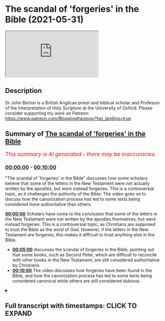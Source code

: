 # The scandal of 'forgeries' in the Bible (2021-05-31)

<iframe loading='lazy' src='https://www.youtube.com/embed/DY7V9Ch7Q5k'></iframe>

## Description

Dr John Barton is a British Anglican priest and biblical scholar and Professor of the Interpretation of Holy Scripture at the University of Oxford.
Please consider supporting my work on Patreon: https://www.patreon.com/Bloggingtheology?fan_landing=true

## Summary of [The scandal of 'forgeries' in the Bible](https://www.youtube.com/watch?v=DY7V9Ch7Q5k)


*<span style="color:red; font-size:125%">This summary is AI generated - there may be inaccuracies</span>. [](/)*

### [00:00:00](https://www.youtube.com/watch?v=DY7V9Ch7Q5k&t=0) - [00:10:00](https://www.youtube.com/watch?v=DY7V9Ch7Q5k&t=600)

 "The scandal of 'forgeries' in the Bible" discusses how some scholars believe that some of the letters in the New Testament were not actually written by the apostles, but were instead forgeries. This is a controversial topic, as it challenges the authority of the Bible. The video goes on to discuss how the canonization process has led to some texts being considered more authoritative than others.

**[00:00:00](https://www.youtube.com/watch?v=DY7V9Ch7Q5k&t=0)** Scholars have come to the conclusion that some of the letters in the New Testament were not written by the apostles themselves, but were instead forgeries. This is a controversial topic, as Christians are supposed to trust the Bible as the word of God. However, if the letters in the New Testament are forgeries, this makes it difficult to trust anything else in the Bible.
* **[00:05:00](https://www.youtube.com/watch?v=DY7V9Ch7Q5k&t=300)** discusses the scandal of forgeries in the Bible, pointing out that some books, such as Second Peter, which are difficult to reconcile with other books in the New Testament, are still considered authoritative by Christians.
* **[00:10:00](https://www.youtube.com/watch?v=DY7V9Ch7Q5k&t=600)** The video discusses how forgeries have been found in the Bible, and how the canonization process has led to some texts being considered canonical while others are still considered dubious.

<details><summary><h2>Full transcript with timestamps: CLICK TO EXPAND</h2></summary>

[0:00:00](https://youtu.be/DY7V9Ch7Q5k?t=0) now some of the conclusions pivotal  
[0:00:01](https://youtu.be/DY7V9Ch7Q5k?t=1) scholars come to  
[0:00:03](https://youtu.be/DY7V9Ch7Q5k?t=3) are not controversial and they're not  
[0:00:04](https://youtu.be/DY7V9Ch7Q5k?t=4) startling and shocking and so on  
[0:00:07](https://youtu.be/DY7V9Ch7Q5k?t=7) at all where the gospels are concerned i  
[0:00:09](https://youtu.be/DY7V9Ch7Q5k?t=9) think some of it is fairly  
[0:00:11](https://youtu.be/DY7V9Ch7Q5k?t=11) dynamite  
[0:00:15](https://youtu.be/DY7V9Ch7Q5k?t=15) i completely agree but can i suggest  
[0:00:17](https://youtu.be/DY7V9Ch7Q5k?t=17) there's actually an even more  
[0:00:18](https://youtu.be/DY7V9Ch7Q5k?t=18) controversial  
[0:00:19](https://youtu.be/DY7V9Ch7Q5k?t=19) subject um sort of hard point about the  
[0:00:20](https://youtu.be/DY7V9Ch7Q5k?t=20) controversies but these are the things  
[0:00:22](https://youtu.be/DY7V9Ch7Q5k?t=22) that perhaps really will surprise  
[0:00:24](https://youtu.be/DY7V9Ch7Q5k?t=24) us and viewers um and that is to do  
[0:00:27](https://youtu.be/DY7V9Ch7Q5k?t=27) with uh paul's letters  
[0:00:31](https://youtu.be/DY7V9Ch7Q5k?t=31) and it  
[0:00:34](https://youtu.be/DY7V9Ch7Q5k?t=34) is uh very widely accepted amongst new  
[0:00:37](https://youtu.be/DY7V9Ch7Q5k?t=37) testament scholars  
[0:00:38](https://youtu.be/DY7V9Ch7Q5k?t=38) outside of very conservative circles  
[0:00:40](https://youtu.be/DY7V9Ch7Q5k?t=40) perhaps in the united states and  
[0:00:42](https://youtu.be/DY7V9Ch7Q5k?t=42) one or two places elsewhere that the new  
[0:00:44](https://youtu.be/DY7V9Ch7Q5k?t=44) testament contains  
[0:00:45](https://youtu.be/DY7V9Ch7Q5k?t=45) letters which state that they are by  
[0:00:49](https://youtu.be/DY7V9Ch7Q5k?t=49) the apostle paul like the first letter  
[0:00:51](https://youtu.be/DY7V9Ch7Q5k?t=51) of timothy his second letter to timothy  
[0:00:53](https://youtu.be/DY7V9Ch7Q5k?t=53) and  
[0:00:53](https://youtu.be/DY7V9Ch7Q5k?t=53) letter of titus but nevertheless are not  
[0:00:56](https://youtu.be/DY7V9Ch7Q5k?t=56) usually seen  
[0:00:57](https://youtu.be/DY7V9Ch7Q5k?t=57) as uh by paul but are for variety of  
[0:01:00](https://youtu.be/DY7V9Ch7Q5k?t=60) reasons but seen as  
[0:01:02](https://youtu.be/DY7V9Ch7Q5k?t=62) uh much later works now  
[0:01:05](https://youtu.be/DY7V9Ch7Q5k?t=65) that in itself um as you say on page 185  
[0:01:10](https://youtu.be/DY7V9Ch7Q5k?t=70) scholars it was it has been common you  
[0:01:13](https://youtu.be/DY7V9Ch7Q5k?t=73) say  
[0:01:14](https://youtu.be/DY7V9Ch7Q5k?t=74) for new testament scholars to say that  
[0:01:15](https://youtu.be/DY7V9Ch7Q5k?t=75) the attribution of texts to people who  
[0:01:17](https://youtu.be/DY7V9Ch7Q5k?t=77) were not their actual  
[0:01:19](https://youtu.be/DY7V9Ch7Q5k?t=79) authors was a matter of convention in  
[0:01:22](https://youtu.be/DY7V9Ch7Q5k?t=82) the  
[0:01:22](https://youtu.be/DY7V9Ch7Q5k?t=82) ancient world and in the case of the  
[0:01:25](https://youtu.be/DY7V9Ch7Q5k?t=85) bible you know it's  
[0:01:26](https://youtu.be/DY7V9Ch7Q5k?t=86) often said well look um moses is is  
[0:01:29](https://youtu.be/DY7V9Ch7Q5k?t=89) given the honor of having author the  
[0:01:30](https://youtu.be/DY7V9Ch7Q5k?t=90) pentateuch and david all of the psalms  
[0:01:32](https://youtu.be/DY7V9Ch7Q5k?t=92) and  
[0:01:33](https://youtu.be/DY7V9Ch7Q5k?t=93) king solomon the actual proverbs  
[0:01:35](https://youtu.be/DY7V9Ch7Q5k?t=95) attributed  
[0:01:36](https://youtu.be/DY7V9Ch7Q5k?t=96) uh you know to him but you say that this  
[0:01:39](https://youtu.be/DY7V9Ch7Q5k?t=99) is  
[0:01:40](https://youtu.be/DY7V9Ch7Q5k?t=100) um you're not persuaded by that because  
[0:01:42](https://youtu.be/DY7V9Ch7Q5k?t=102) the letters in the new testament  
[0:01:44](https://youtu.be/DY7V9Ch7Q5k?t=104) uh are are the authentic ones uh  
[0:01:48](https://youtu.be/DY7V9Ch7Q5k?t=108) and the answer the lessons in the new  
[0:01:49](https://youtu.be/DY7V9Ch7Q5k?t=109) testament attributed to paul  
[0:01:52](https://youtu.be/DY7V9Ch7Q5k?t=112) within the text themselves claim to be  
[0:01:56](https://youtu.be/DY7V9Ch7Q5k?t=116) by paul so  
[0:01:57](https://youtu.be/DY7V9Ch7Q5k?t=117) nowhere in the pentateuch does it say i  
[0:01:59](https://youtu.be/DY7V9Ch7Q5k?t=119) moses wrote this he's not in the first  
[0:02:00](https://youtu.be/DY7V9Ch7Q5k?t=120) person  
[0:02:01](https://youtu.be/DY7V9Ch7Q5k?t=121) ditto for the proverbs um for the psalms  
[0:02:05](https://youtu.be/DY7V9Ch7Q5k?t=125) but paul's letter say to uh one timothy  
[0:02:08](https://youtu.be/DY7V9Ch7Q5k?t=128) actually claims to be by  
[0:02:09](https://youtu.be/DY7V9Ch7Q5k?t=129) paul and you argue uh persuasively  
[0:02:13](https://youtu.be/DY7V9Ch7Q5k?t=133) and in the light also by ehrman's uh  
[0:02:15](https://youtu.be/DY7V9Ch7Q5k?t=135) recent work  
[0:02:16](https://youtu.be/DY7V9Ch7Q5k?t=136) on uh his academic work called forgery  
[0:02:19](https://youtu.be/DY7V9Ch7Q5k?t=139) and counter forgery the big thick  
[0:02:21](https://youtu.be/DY7V9Ch7Q5k?t=141) scholarly tone which i i i've read  
[0:02:25](https://youtu.be/DY7V9Ch7Q5k?t=145) um he says that this common scholarly  
[0:02:28](https://youtu.be/DY7V9Ch7Q5k?t=148) idea that this um attribution of  
[0:02:31](https://youtu.be/DY7V9Ch7Q5k?t=151) false authorship was an accepted  
[0:02:33](https://youtu.be/DY7V9Ch7Q5k?t=153) convention in the ancient world  
[0:02:35](https://youtu.be/DY7V9Ch7Q5k?t=155) he argues and you do that absolutely no  
[0:02:38](https://youtu.be/DY7V9Ch7Q5k?t=158) evidence for this this is a  
[0:02:39](https://youtu.be/DY7V9Ch7Q5k?t=159) almost like an urban myth that scholars  
[0:02:41](https://youtu.be/DY7V9Ch7Q5k?t=161) have recycled and recycled over the  
[0:02:43](https://youtu.be/DY7V9Ch7Q5k?t=163) years  
[0:02:44](https://youtu.be/DY7V9Ch7Q5k?t=164) and in fact even in paul's letters uh  
[0:02:46](https://youtu.be/DY7V9Ch7Q5k?t=166) well i'm going to pause it but the point  
[0:02:48](https://youtu.be/DY7V9Ch7Q5k?t=168) is this that  
[0:02:50](https://youtu.be/DY7V9Ch7Q5k?t=170) the shocking thing here is that it is a  
[0:02:52](https://youtu.be/DY7V9Ch7Q5k?t=172) commonplace of new testament scholarship  
[0:02:54](https://youtu.be/DY7V9Ch7Q5k?t=174) that there are  
[0:02:55](https://youtu.be/DY7V9Ch7Q5k?t=175) forgeries actual forgeries in the new  
[0:02:58](https://youtu.be/DY7V9Ch7Q5k?t=178) testament  
[0:02:59](https://youtu.be/DY7V9Ch7Q5k?t=179) before being a letter that was written  
[0:03:03](https://youtu.be/DY7V9Ch7Q5k?t=183) with the intention to deceive its  
[0:03:05](https://youtu.be/DY7V9Ch7Q5k?t=185) readership  
[0:03:06](https://youtu.be/DY7V9Ch7Q5k?t=186) about the the true author of the text  
[0:03:10](https://youtu.be/DY7V9Ch7Q5k?t=190) and the author the pretend author being  
[0:03:12](https://youtu.be/DY7V9Ch7Q5k?t=192) someone famous  
[0:03:13](https://youtu.be/DY7V9Ch7Q5k?t=193) like peter or paul or or whoever  
[0:03:17](https://youtu.be/DY7V9Ch7Q5k?t=197) and and and this in the early church was  
[0:03:19](https://youtu.be/DY7V9Ch7Q5k?t=199) not an accepted  
[0:03:20](https://youtu.be/DY7V9Ch7Q5k?t=200) uh practice at all it scandalized  
[0:03:24](https://youtu.be/DY7V9Ch7Q5k?t=204) as you say that they abhorred it as we  
[0:03:26](https://youtu.be/DY7V9Ch7Q5k?t=206) can see in two thessalonians itself  
[0:03:28](https://youtu.be/DY7V9Ch7Q5k?t=208) where paul cheekily uh tells his readers  
[0:03:31](https://youtu.be/DY7V9Ch7Q5k?t=211) not to take  
[0:03:32](https://youtu.be/DY7V9Ch7Q5k?t=212) any notice of letters fraudulently  
[0:03:34](https://youtu.be/DY7V9Ch7Q5k?t=214) ascribed to him  
[0:03:35](https://youtu.be/DY7V9Ch7Q5k?t=215) as 2 thessalonians 2 2. the irony being  
[0:03:38](https://youtu.be/DY7V9Ch7Q5k?t=218) of course is that letter is probably a  
[0:03:39](https://youtu.be/DY7V9Ch7Q5k?t=219) forgery itself  
[0:03:41](https://youtu.be/DY7V9Ch7Q5k?t=221) so he's playing a game of double bluff  
[0:03:43](https://youtu.be/DY7V9Ch7Q5k?t=223) or something you know  
[0:03:44](https://youtu.be/DY7V9Ch7Q5k?t=224) a clever but and you discuss here  
[0:03:48](https://youtu.be/DY7V9Ch7Q5k?t=228) how christians are supposed to deal with  
[0:03:50](https://youtu.be/DY7V9Ch7Q5k?t=230) this if the new testament contains  
[0:03:52](https://youtu.be/DY7V9Ch7Q5k?t=232) works who whose authors intended to  
[0:03:55](https://youtu.be/DY7V9Ch7Q5k?t=235) deceive their readership  
[0:03:57](https://youtu.be/DY7V9Ch7Q5k?t=237) about the authorship of the text itself  
[0:04:01](https://youtu.be/DY7V9Ch7Q5k?t=241) how can we trust it just to to tell us  
[0:04:04](https://youtu.be/DY7V9Ch7Q5k?t=244) the god the god-given truth the gospel  
[0:04:06](https://youtu.be/DY7V9Ch7Q5k?t=246) truth about anything else  
[0:04:08](https://youtu.be/DY7V9Ch7Q5k?t=248) and can we and can these texts be used  
[0:04:10](https://youtu.be/DY7V9Ch7Q5k?t=250) in in churches  
[0:04:12](https://youtu.be/DY7V9Ch7Q5k?t=252) to proclaim the inspired word of god  
[0:04:15](https://youtu.be/DY7V9Ch7Q5k?t=255) if if that is the the nature of these  
[0:04:17](https://youtu.be/DY7V9Ch7Q5k?t=257) texts  
[0:04:19](https://youtu.be/DY7V9Ch7Q5k?t=259) so there's a lot there but i was just  
[0:04:20](https://youtu.be/DY7V9Ch7Q5k?t=260) trying  
[0:04:22](https://youtu.be/DY7V9Ch7Q5k?t=262) now i think i i mean what's happened is  
[0:04:25](https://youtu.be/DY7V9Ch7Q5k?t=265) that as you  
[0:04:26](https://youtu.be/DY7V9Ch7Q5k?t=266) quite rightly say um people have drawn  
[0:04:29](https://youtu.be/DY7V9Ch7Q5k?t=269) an analogy with  
[0:04:30](https://youtu.be/DY7V9Ch7Q5k?t=270) books in the old testament like proverbs  
[0:04:32](https://youtu.be/DY7V9Ch7Q5k?t=272) subscribe to solomon and so on  
[0:04:34](https://youtu.be/DY7V9Ch7Q5k?t=274) that's a matter of saying these works  
[0:04:36](https://youtu.be/DY7V9Ch7Q5k?t=276) are kind of under the aegis of somebody  
[0:04:38](https://youtu.be/DY7V9Ch7Q5k?t=278) you know they are solomonic  
[0:04:40](https://youtu.be/DY7V9Ch7Q5k?t=280) in flavor and and as you write again  
[0:04:44](https://youtu.be/DY7V9Ch7Q5k?t=284) right he said with the pentateuch he  
[0:04:45](https://youtu.be/DY7V9Ch7Q5k?t=285) doesn't even say it's by moses  
[0:04:47](https://youtu.be/DY7V9Ch7Q5k?t=287) that's an ancient tradition it's my  
[0:04:49](https://youtu.be/DY7V9Ch7Q5k?t=289) moses whereas  
[0:04:51](https://youtu.be/DY7V9Ch7Q5k?t=291) what one timothy says starts paul and  
[0:04:53](https://youtu.be/DY7V9Ch7Q5k?t=293) the apostle of jesus christ is on and  
[0:04:55](https://youtu.be/DY7V9Ch7Q5k?t=295) actually  
[0:04:56](https://youtu.be/DY7V9Ch7Q5k?t=296) identifies the author as paul and even  
[0:04:58](https://youtu.be/DY7V9Ch7Q5k?t=298) refers to  
[0:05:00](https://youtu.be/DY7V9Ch7Q5k?t=300) incidents happening in paul's life  
[0:05:03](https://youtu.be/DY7V9Ch7Q5k?t=303) and people he's working with now  
[0:05:06](https://youtu.be/DY7V9Ch7Q5k?t=306) perhaps these letters are genuinely by  
[0:05:09](https://youtu.be/DY7V9Ch7Q5k?t=309) paul  
[0:05:10](https://youtu.be/DY7V9Ch7Q5k?t=310) there are arguments that try to show  
[0:05:13](https://youtu.be/DY7V9Ch7Q5k?t=313) that they  
[0:05:13](https://youtu.be/DY7V9Ch7Q5k?t=313) are which are not nonsensical arguments  
[0:05:18](https://youtu.be/DY7V9Ch7Q5k?t=318) but the majority of biblical soldiers as  
[0:05:20](https://youtu.be/DY7V9Ch7Q5k?t=320) you say  
[0:05:21](https://youtu.be/DY7V9Ch7Q5k?t=321) are agreed that they're not genuinely  
[0:05:23](https://youtu.be/DY7V9Ch7Q5k?t=323) paul now whether one uses the words  
[0:05:25](https://youtu.be/DY7V9Ch7Q5k?t=325) forgery or not because it's partly a  
[0:05:27](https://youtu.be/DY7V9Ch7Q5k?t=327) matter of  
[0:05:29](https://youtu.be/DY7V9Ch7Q5k?t=329) um taste you know i can bart airman  
[0:05:32](https://youtu.be/DY7V9Ch7Q5k?t=332) likes using that kind of language  
[0:05:36](https://youtu.be/DY7V9Ch7Q5k?t=336) but it seems to me that it's not a bad  
[0:05:38](https://youtu.be/DY7V9Ch7Q5k?t=338) word to use  
[0:05:39](https://youtu.be/DY7V9Ch7Q5k?t=339) of a book which says it's by somebody  
[0:05:42](https://youtu.be/DY7V9Ch7Q5k?t=342) that  
[0:05:42](https://youtu.be/DY7V9Ch7Q5k?t=342) manifests is not by the question then is  
[0:05:46](https://youtu.be/DY7V9Ch7Q5k?t=346) can something which is  
[0:05:48](https://youtu.be/DY7V9Ch7Q5k?t=348) in that sense of forgery be of religious  
[0:05:51](https://youtu.be/DY7V9Ch7Q5k?t=351) and spiritual value  
[0:05:52](https://youtu.be/DY7V9Ch7Q5k?t=352) exactly and um i think we probably can  
[0:05:57](https://youtu.be/DY7V9Ch7Q5k?t=357) um i don't think there was a convention  
[0:05:59](https://youtu.be/DY7V9Ch7Q5k?t=359) that you could do this and you you point  
[0:06:01](https://youtu.be/DY7V9Ch7Q5k?t=361) out that  
[0:06:02](https://youtu.be/DY7V9Ch7Q5k?t=362) um to thessalonians is actually contains  
[0:06:05](https://youtu.be/DY7V9Ch7Q5k?t=365) a  
[0:06:06](https://youtu.be/DY7V9Ch7Q5k?t=366) denunciation of falsely inscribed  
[0:06:08](https://youtu.be/DY7V9Ch7Q5k?t=368) letters even though problems one itself  
[0:06:11](https://youtu.be/DY7V9Ch7Q5k?t=371) um but uh  
[0:06:14](https://youtu.be/DY7V9Ch7Q5k?t=374) nevertheless works that were thought not  
[0:06:18](https://youtu.be/DY7V9Ch7Q5k?t=378) to be genuine were sometimes read in the  
[0:06:20](https://youtu.be/DY7V9Ch7Q5k?t=380) early church  
[0:06:21](https://youtu.be/DY7V9Ch7Q5k?t=381) but mostly when they read and took  
[0:06:23](https://youtu.be/DY7V9Ch7Q5k?t=383) seriously documents  
[0:06:25](https://youtu.be/DY7V9Ch7Q5k?t=385) out with a claim to leave a particular  
[0:06:27](https://youtu.be/DY7V9Ch7Q5k?t=387) author they did believe that person was  
[0:06:29](https://youtu.be/DY7V9Ch7Q5k?t=389) the author  
[0:06:30](https://youtu.be/DY7V9Ch7Q5k?t=390) and the idea of that you would reject a  
[0:06:32](https://youtu.be/DY7V9Ch7Q5k?t=392) forgery was certainly  
[0:06:34](https://youtu.be/DY7V9Ch7Q5k?t=394) current in the greek and roman world and  
[0:06:36](https://youtu.be/DY7V9Ch7Q5k?t=396) in the role of the new testament  
[0:06:38](https://youtu.be/DY7V9Ch7Q5k?t=398) so i i'm inclined to think forgery is  
[0:06:41](https://youtu.be/DY7V9Ch7Q5k?t=401) not an unfair word to use  
[0:06:44](https://youtu.be/DY7V9Ch7Q5k?t=404) and that does raise the problem you you  
[0:06:47](https://youtu.be/DY7V9Ch7Q5k?t=407) brought out  
[0:06:48](https://youtu.be/DY7V9Ch7Q5k?t=408) what does it do what do you do i mean  
[0:06:51](https://youtu.be/DY7V9Ch7Q5k?t=411) another example  
[0:06:52](https://youtu.be/DY7V9Ch7Q5k?t=412) uh that's an even more prominent example  
[0:06:54](https://youtu.be/DY7V9Ch7Q5k?t=414) in the world of scholarship is the  
[0:06:55](https://youtu.be/DY7V9Ch7Q5k?t=415) second letter of peter  
[0:06:57](https://youtu.be/DY7V9Ch7Q5k?t=417) which is adversely seen as probably the  
[0:07:00](https://youtu.be/DY7V9Ch7Q5k?t=420) the most um the most certain or the most  
[0:07:02](https://youtu.be/DY7V9Ch7Q5k?t=422) highly probable example of  
[0:07:04](https://youtu.be/DY7V9Ch7Q5k?t=424) pseudopicrophar  
[0:07:05](https://youtu.be/DY7V9Ch7Q5k?t=425) or forgery in the entire new testament  
[0:07:09](https://youtu.be/DY7V9Ch7Q5k?t=429) and interesting i find about that um it  
[0:07:11](https://youtu.be/DY7V9Ch7Q5k?t=431) is usually dated to perhaps the middle  
[0:07:13](https://youtu.be/DY7V9Ch7Q5k?t=433) of the second century even as late as  
[0:07:14](https://youtu.be/DY7V9Ch7Q5k?t=434) that  
[0:07:15](https://youtu.be/DY7V9Ch7Q5k?t=435) is that in the letter itself uh which  
[0:07:18](https://youtu.be/DY7V9Ch7Q5k?t=438) claims to be by the apostle peter of  
[0:07:20](https://youtu.be/DY7V9Ch7Q5k?t=440) course  
[0:07:21](https://youtu.be/DY7V9Ch7Q5k?t=441) it claims to be eyewitness testimony the  
[0:07:23](https://youtu.be/DY7V9Ch7Q5k?t=443) author it was an eyewitness to  
[0:07:25](https://youtu.be/DY7V9Ch7Q5k?t=445) jesus own ministry its own life and i  
[0:07:28](https://youtu.be/DY7V9Ch7Q5k?t=448) think it alludes to the transfiguration  
[0:07:30](https://youtu.be/DY7V9Ch7Q5k?t=450) the event  
[0:07:31](https://youtu.be/DY7V9Ch7Q5k?t=451) mentioned in these public gospels now to  
[0:07:34](https://youtu.be/DY7V9Ch7Q5k?t=454) say this is a forgery  
[0:07:35](https://youtu.be/DY7V9Ch7Q5k?t=455) is really really serious because here we  
[0:07:38](https://youtu.be/DY7V9Ch7Q5k?t=458) have  
[0:07:39](https://youtu.be/DY7V9Ch7Q5k?t=459) fake testimony if i can be blunt to  
[0:07:42](https://youtu.be/DY7V9Ch7Q5k?t=462) alleged events in jesus  
[0:07:44](https://youtu.be/DY7V9Ch7Q5k?t=464) life which are made up or at least uh  
[0:07:46](https://youtu.be/DY7V9Ch7Q5k?t=466) the person who wrote it was not there  
[0:07:49](https://youtu.be/DY7V9Ch7Q5k?t=469) and he is passing off that information  
[0:07:51](https://youtu.be/DY7V9Ch7Q5k?t=471) as if it was eyewitness  
[0:07:52](https://youtu.be/DY7V9Ch7Q5k?t=472) if that happened in a court of law today  
[0:07:54](https://youtu.be/DY7V9Ch7Q5k?t=474) you'd be  
[0:07:56](https://youtu.be/DY7V9Ch7Q5k?t=476) uh prosecuted for perjury you know you  
[0:07:58](https://youtu.be/DY7V9Ch7Q5k?t=478) there will be consequences  
[0:08:00](https://youtu.be/DY7V9Ch7Q5k?t=480) um and and yet because because  
[0:08:03](https://youtu.be/DY7V9Ch7Q5k?t=483) i mentioned to peter because it seems to  
[0:08:05](https://youtu.be/DY7V9Ch7Q5k?t=485) me that the most um  
[0:08:07](https://youtu.be/DY7V9Ch7Q5k?t=487) widely accepted instance of  
[0:08:10](https://youtu.be/DY7V9Ch7Q5k?t=490) pseudo-pigofer in the new testament  
[0:08:12](https://youtu.be/DY7V9Ch7Q5k?t=492) um and yet it this very fact  
[0:08:15](https://youtu.be/DY7V9Ch7Q5k?t=495) is it seems to not be known by  
[0:08:18](https://youtu.be/DY7V9Ch7Q5k?t=498) the church uh at large the laity use  
[0:08:22](https://youtu.be/DY7V9Ch7Q5k?t=502) that let alone the general  
[0:08:23](https://youtu.be/DY7V9Ch7Q5k?t=503) public who just carry on using this as  
[0:08:26](https://youtu.be/DY7V9Ch7Q5k?t=506) as if it was  
[0:08:27](https://youtu.be/DY7V9Ch7Q5k?t=507) actual eyewitness testimony and some  
[0:08:30](https://youtu.be/DY7V9Ch7Q5k?t=510) people would see that as a bit  
[0:08:31](https://youtu.be/DY7V9Ch7Q5k?t=511) scandalous  
[0:08:32](https://youtu.be/DY7V9Ch7Q5k?t=512) given that what we know now what we now  
[0:08:34](https://youtu.be/DY7V9Ch7Q5k?t=514) know about that text and how it is still  
[0:08:36](https://youtu.be/DY7V9Ch7Q5k?t=516) used  
[0:08:36](https://youtu.be/DY7V9Ch7Q5k?t=516) petrine testimony from the apostle the  
[0:08:39](https://youtu.be/DY7V9Ch7Q5k?t=519) prince of the apostles  
[0:08:40](https://youtu.be/DY7V9Ch7Q5k?t=520) himself chosen by jesus to uh to head up  
[0:08:44](https://youtu.be/DY7V9Ch7Q5k?t=524) the college of the apostles  
[0:08:46](https://youtu.be/DY7V9Ch7Q5k?t=526) to his catholic language and yet it was  
[0:08:48](https://youtu.be/DY7V9Ch7Q5k?t=528) in fact  
[0:08:49](https://youtu.be/DY7V9Ch7Q5k?t=529) such of such origin is that not a bit a  
[0:08:52](https://youtu.be/DY7V9Ch7Q5k?t=532) bit of a scandal  
[0:08:53](https://youtu.be/DY7V9Ch7Q5k?t=533) perhaps well i think perhaps it is yes i  
[0:08:55](https://youtu.be/DY7V9Ch7Q5k?t=535) mean it's  
[0:08:56](https://youtu.be/DY7V9Ch7Q5k?t=536) um it depends  
[0:08:59](https://youtu.be/DY7V9Ch7Q5k?t=539) a little bit depends on the the question  
[0:09:02](https://youtu.be/DY7V9Ch7Q5k?t=542) are these books  
[0:09:03](https://youtu.be/DY7V9Ch7Q5k?t=543) authoritative for christians because  
[0:09:05](https://youtu.be/DY7V9Ch7Q5k?t=545) they're by apostles why are they  
[0:09:08](https://youtu.be/DY7V9Ch7Q5k?t=548) authority for christians because they're  
[0:09:09](https://youtu.be/DY7V9Ch7Q5k?t=549) in the new testament  
[0:09:12](https://youtu.be/DY7V9Ch7Q5k?t=552) so for example with paul if  
[0:09:15](https://youtu.be/DY7V9Ch7Q5k?t=555) two thessalonians is difficult to  
[0:09:17](https://youtu.be/DY7V9Ch7Q5k?t=557) reconcile with one thessalonians  
[0:09:19](https://youtu.be/DY7V9Ch7Q5k?t=559) do we say yes but they're both scripture  
[0:09:22](https://youtu.be/DY7V9Ch7Q5k?t=562) or do we say well what did paul  
[0:09:23](https://youtu.be/DY7V9Ch7Q5k?t=563) actually teach what he talks in first  
[0:09:25](https://youtu.be/DY7V9Ch7Q5k?t=565) sessions and not what's in second  
[0:09:27](https://youtu.be/DY7V9Ch7Q5k?t=567) thessalonians  
[0:09:28](https://youtu.be/DY7V9Ch7Q5k?t=568) and so if we're describing paul's  
[0:09:30](https://youtu.be/DY7V9Ch7Q5k?t=570) teaching we should we should remove  
[0:09:32](https://youtu.be/DY7V9Ch7Q5k?t=572) two thessalonians from the picture  
[0:09:35](https://youtu.be/DY7V9Ch7Q5k?t=575) that seems to me to be the way we should  
[0:09:37](https://youtu.be/DY7V9Ch7Q5k?t=577) proceed but for other people  
[0:09:39](https://youtu.be/DY7V9Ch7Q5k?t=579) because the books are scriptural books  
[0:09:42](https://youtu.be/DY7V9Ch7Q5k?t=582) they have an authority which overrides  
[0:09:44](https://youtu.be/DY7V9Ch7Q5k?t=584) the fact that they're probably forgeries  
[0:09:48](https://youtu.be/DY7V9Ch7Q5k?t=588) for me they don't i mean i have i have  
[0:09:50](https://youtu.be/DY7V9Ch7Q5k?t=590) to say i have a sort of um  
[0:09:53](https://youtu.be/DY7V9Ch7Q5k?t=593) sieve you know through which only  
[0:09:56](https://youtu.be/DY7V9Ch7Q5k?t=596) certain books  
[0:09:57](https://youtu.be/DY7V9Ch7Q5k?t=597) fall as it were um but  
[0:10:00](https://youtu.be/DY7V9Ch7Q5k?t=600) um for some people the pseudo  
[0:10:02](https://youtu.be/DY7V9Ch7Q5k?t=602) pseudo-epigraphy doesn't matter very  
[0:10:04](https://youtu.be/DY7V9Ch7Q5k?t=604) much  
[0:10:05](https://youtu.be/DY7V9Ch7Q5k?t=605) because the books are after all  
[0:10:07](https://youtu.be/DY7V9Ch7Q5k?t=607) canonical scripture  
[0:10:09](https://youtu.be/DY7V9Ch7Q5k?t=609) so i suppose if you have a more catholic  
[0:10:11](https://youtu.be/DY7V9Ch7Q5k?t=611) either roman catholic or  
[0:10:13](https://youtu.be/DY7V9Ch7Q5k?t=613) anglo-catholic a higher ecclesiology  
[0:10:16](https://youtu.be/DY7V9Ch7Q5k?t=616) then you know the church uh which is  
[0:10:18](https://youtu.be/DY7V9Ch7Q5k?t=618) founded by christ  
[0:10:19](https://youtu.be/DY7V9Ch7Q5k?t=619) is led by the holy spirit has canonized  
[0:10:22](https://youtu.be/DY7V9Ch7Q5k?t=622) this set of texts and no others  
[0:10:25](https://youtu.be/DY7V9Ch7Q5k?t=625) yeah and therefore that is the kind of  
[0:10:27](https://youtu.be/DY7V9Ch7Q5k?t=627) guarantor of their  
[0:10:29](https://youtu.be/DY7V9Ch7Q5k?t=629) uh not authenticity but at least they're  
[0:10:31](https://youtu.be/DY7V9Ch7Q5k?t=631) fitting this  
[0:10:32](https://youtu.be/DY7V9Ch7Q5k?t=632) and and uh for use in christian worship  
[0:10:35](https://youtu.be/DY7V9Ch7Q5k?t=635) and teaching  
[0:10:35](https://youtu.be/DY7V9Ch7Q5k?t=635) i suppose they might get around it that  
[0:10:37](https://youtu.be/DY7V9Ch7Q5k?t=637) way but it's still the niggling problem  
[0:10:39](https://youtu.be/DY7V9Ch7Q5k?t=639) is it not that  
[0:10:40](https://youtu.be/DY7V9Ch7Q5k?t=640) it's still a forgery you know you know  
[0:10:41](https://youtu.be/DY7V9Ch7Q5k?t=641) you know i'm sorry i think it is a  
[0:10:43](https://youtu.be/DY7V9Ch7Q5k?t=643) niggling problem  
[0:10:44](https://youtu.be/DY7V9Ch7Q5k?t=644) won't totally go away i mean it raises  
[0:10:48](https://youtu.be/DY7V9Ch7Q5k?t=648) across this the whole question of the  
[0:10:49](https://youtu.be/DY7V9Ch7Q5k?t=649) canon  
[0:10:50](https://youtu.be/DY7V9Ch7Q5k?t=650) which i've got a lot of material on in  
[0:10:51](https://youtu.be/DY7V9Ch7Q5k?t=651) the book and  
[0:10:53](https://youtu.be/DY7V9Ch7Q5k?t=653) um my argument is that the canon is  
[0:10:56](https://youtu.be/DY7V9Ch7Q5k?t=656) fuzzy at the edges  
[0:10:57](https://youtu.be/DY7V9Ch7Q5k?t=657) yes but in the early church there was a  
[0:11:00](https://youtu.be/DY7V9Ch7Q5k?t=660) core of books  
[0:11:01](https://youtu.be/DY7V9Ch7Q5k?t=661) which includes the synoptic gospels and  
[0:11:03](https://youtu.be/DY7V9Ch7Q5k?t=663) john and the major letters of paul  
[0:11:06](https://youtu.be/DY7V9Ch7Q5k?t=666) which everybody agreed on and then there  
[0:11:08](https://youtu.be/DY7V9Ch7Q5k?t=668) are other letters that people knew were  
[0:11:10](https://youtu.be/DY7V9Ch7Q5k?t=670) a bit dubious  
[0:11:11](https://youtu.be/DY7V9Ch7Q5k?t=671) so even in the fourth century when we  
[0:11:14](https://youtu.be/DY7V9Ch7Q5k?t=674) find some athanasius  
[0:11:16](https://youtu.be/DY7V9Ch7Q5k?t=676) laying down what's in the little cannon  
[0:11:18](https://youtu.be/DY7V9Ch7Q5k?t=678) he says well the letters of two and  
[0:11:20](https://youtu.be/DY7V9Ch7Q5k?t=680) three  
[0:11:21](https://youtu.be/DY7V9Ch7Q5k?t=681) john second and third letters of john  
[0:11:24](https://youtu.be/DY7V9Ch7Q5k?t=684) are regarded by some of spurious  
[0:11:28](https://youtu.be/DY7V9Ch7Q5k?t=688) um on the same sorts of grounds as you  
[0:11:30](https://youtu.be/DY7V9Ch7Q5k?t=690) were mentoring for two peter  
[0:11:32](https://youtu.be/DY7V9Ch7Q5k?t=692) and it was known that some of the  
[0:11:34](https://youtu.be/DY7V9Ch7Q5k?t=694) lessons were dubious  
[0:11:36](https://youtu.be/DY7V9Ch7Q5k?t=696) and what's happened over time is that  
[0:11:38](https://youtu.be/DY7V9Ch7Q5k?t=698) the canon has  
[0:11:40](https://youtu.be/DY7V9Ch7Q5k?t=700) solidified into something where  
[0:11:42](https://youtu.be/DY7V9Ch7Q5k?t=702) everything is of equal  
[0:11:43](https://youtu.be/DY7V9Ch7Q5k?t=703) stature whereas in the early church  
[0:11:46](https://youtu.be/DY7V9Ch7Q5k?t=706) there were definitely  
[0:11:46](https://youtu.be/DY7V9Ch7Q5k?t=706) gradations of canonicity and of  
[0:11:49](https://youtu.be/DY7V9Ch7Q5k?t=709) authority  
[0:11:51](https://youtu.be/DY7V9Ch7Q5k?t=711) because eusebius in his uh famous  
[0:11:53](https://youtu.be/DY7V9Ch7Q5k?t=713) ecclesiastical history he discusses  
[0:11:56](https://youtu.be/DY7V9Ch7Q5k?t=716) the books that are you know are in and  
[0:11:58](https://youtu.be/DY7V9Ch7Q5k?t=718) those that are doubtful and those  
[0:11:59](https://youtu.be/DY7V9Ch7Q5k?t=719) are definitely out you know the new  
[0:12:01](https://youtu.be/DY7V9Ch7Q5k?t=721) testament kind of  
[0:12:02](https://youtu.be/DY7V9Ch7Q5k?t=722) is in both those first two categories  
[0:12:04](https://youtu.be/DY7V9Ch7Q5k?t=724) anyway there's some doubtful  
[0:12:06](https://youtu.be/DY7V9Ch7Q5k?t=726) texts or considered doubtful by many and  
[0:12:08](https://youtu.be/DY7V9Ch7Q5k?t=728) two peter is  
[0:12:09](https://youtu.be/DY7V9Ch7Q5k?t=729) i think one of them and other texas yes  
[0:12:11](https://youtu.be/DY7V9Ch7Q5k?t=731) that's right  
[0:12:13](https://youtu.be/DY7V9Ch7Q5k?t=733) yes there's a there are there are three  
[0:12:15](https://youtu.be/DY7V9Ch7Q5k?t=735) levels  
[0:12:16](https://youtu.be/DY7V9Ch7Q5k?t=736) there's definitely indefinitely out and  
[0:12:18](https://youtu.be/DY7V9Ch7Q5k?t=738) dubious  
[0:12:20](https://youtu.be/DY7V9Ch7Q5k?t=740) yes uh in the middle and um that was the  
[0:12:23](https://youtu.be/DY7V9Ch7Q5k?t=743) position for  
[0:12:24](https://youtu.be/DY7V9Ch7Q5k?t=744) most of the early fathers for the first  
[0:12:26](https://youtu.be/DY7V9Ch7Q5k?t=746) three or four centuries  
[0:12:28](https://youtu.be/DY7V9Ch7Q5k?t=748) in christianity rather than either the  
[0:12:31](https://youtu.be/DY7V9Ch7Q5k?t=751) thing is a canonical text or it isn't  
[0:12:33](https://youtu.be/DY7V9Ch7Q5k?t=753) there was a middle category  

</details>
